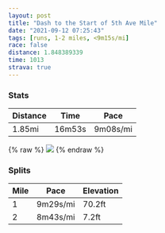 ```yaml
---
layout: post
title: "Dash to the Start of 5th Ave Mile"
date: "2021-09-12 07:25:43"
tags: [runs, 1-2 miles, <9m15s/mi]
race: false
distance: 1.848389339
time: 1013
strava: true
---
```


### Stats

| Distance | Time | Pace |
|----------|------|------|
|1.85mi|16m53s|9m08s/mi|

{% raw %}
<img src='https://maps.googleapis.com/maps/api/staticmap?maptype=roadmap&path=enc:m{~wFdjibMGH]r@Qh@@F@AEDEPm@fAOj@_@l@On@C^?LUr@FJVPXd@NFPPBVDJC^]f@I^KTg@|@CJRZHf@Db@Aj@LRTBFRAf@BBVH`@b@h@JFJFNJDJPXTPRh@`@NTVTPFP@b@Nh@b@HPDPNJPTd@HFCNDl@FP?DBBRb@N^`@ZBZPPVXDPF?DFA@TXGl@t@VJRPARRTTJLH`@LZd@R@LF`Al@@Dj@^Hj@JNLNF?RJFLLBHPb@Nn@A^@DV^h@R?ZB~@GF@BBEHLNLBHPVDPLb@HZNl@FLL\Lb@@ZDr@`@Zb@D?RRTDJNJVPbAPTCXNDVCJFL\DDJ@@@?RBDv@H\XLR\HP\d@ZLh@FLV@VJBFRLXJ`@D\G?HF@BJAd@DNJL\PZ\NXn@PNATDLHNPZLVZBJFFZGL?JPDj@ZVH^^V^JN^ZTb@j@XNNR^Zv@Jb@N`@HLL^FJAVFPNLDFFFTv@Xj@JNH`@f@HP@\|@AHF^J^ZHJLHTBW?k@DDAGB&key=AIzaSyC1MId7bFpkLXNAaYhBSTb8jLyiSqzbDtM&size=800x800&markers=color:yellow|label:S|40.79559,-73.94483&markers=color:green|label:F|40.77828999999996,-73.96311000000003'>
{% endraw %}

### Splits

| Mile | Pace | Elevation |
|------|------|-----------|
|1|9m29s/mi|70.2ft|
|2|8m43s/mi|7.2ft|
